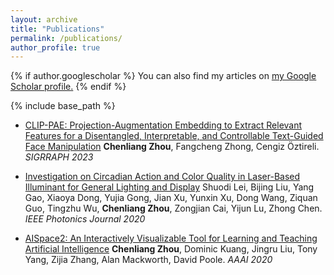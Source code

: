 ```yaml
---
layout: archive
title: "Publications"
permalink: /publications/
author_profile: true
---
```


{% if author.googlescholar %}
  You can also find my articles on <u><a href="{{author.googlescholar}}">my Google Scholar profile</a>.</u>
{% endif %}

{% include base_path %}

<!-- {% for post in site.publications reversed %}
  {% include archive-single.html %}
{% endfor %} -->

- [CLIP-PAE: Projection-Augmentation Embedding to Extract Relevant Features for a Disentangled, Interpretable, and Controllable Text-Guided Face Manipulation](/publications/2023-pae.md)
  **Chenliang Zhou**, Fangcheng Zhong, Cengiz Öztireli. *SIGRRAPH 2023*

- [Investigation on Circadian Action and Color Quality in Laser-Based Illuminant for General Lighting and Display](/publications/2020-light.md)
  Shuodi Lei, Bijing Liu, Yang Gao, Xiaoya Dong, Yujia Gong, Jian Xu, Yunxin Xu, Dong Wang, Ziquan Guo, Tingzhu Wu, **Chenliang Zhou**, Zongjian Cai, Yijun Lu, Zhong Chen. *IEEE Photonics Journal 2020*

- [AISpace2: An Interactively Visualizable Tool for Learning and Teaching Artificial Intelligence](/publications/2020-aispace2.md)
  **Chenliang Zhou**, Dominic Kuang, Jingru Liu, Tony Yang, Zijia Zhang, Alan Mackworth, David Poole. *AAAI 2020*